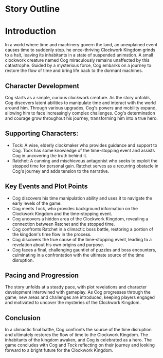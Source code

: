 # Story Outline
# Introduction 
In a world where time and machinery govern the land, an unexplained event causes time to suddenly stop. 
he once-thriving Clockwork Kingdom grinds to a halt, leaving its inhabitants in a state of suspended animation.
A small clockwork creature named Cog miraculously remains unaffected by this catastrophe.
Guided by a mysterious force, Cog embarks on a journey to restore the flow of time and bring life back to the dormant machines.

## Character Development
Cog starts as a simple, curious clockwork creature.
As the story unfolds, Cog discovers latent abilities to manipulate time and interact with the world around him.
Through various upgrades, Cog's powers and mobility expand, allowing him to face increasingly complex challenges.
Cog's determination and courage grow throughout his journey, transforming him into a true hero.

## Supporting Characters:
* Tock: A wise, elderly clockmaker who provides guidance and support to Cog. Tock has some knowledge of the time-stopping event and assists Cog in uncovering the truth behind it.
* Ratchet: A cunning and mischievous antagonist who seeks to exploit the stopped time for personal gain. Ratchet serves as a recurring obstacle in Cog's journey and adds tension to the narrative.

## Key Events and Plot Points

* Cog discovers his time manipulation ability and uses it to navigate the early levels of the game.
* Cog meets Tock, who provides background information on the Clockwork Kingdom and the time-stopping event.
* Cog uncovers a hidden area of the Clockwork Kingdom, revealing a connection between Ratchet and the stopped time.
* Cog confronts Ratchet in a climactic boss battle, restoring a portion of the kingdom's time flow in the process.
* Cog discovers the true cause of the time-stopping event, leading to a revelation about his own origins and purpose.
* Cog faces a final, challenging gauntlet of puzzles and boss encounters, culminating in a confrontation with the ultimate source of the time disruption.

## Pacing and Progression
The story unfolds at a steady pace, with plot revelations and character development intertwined with gameplay.
As Cog progresses through the game, new areas and challenges are introduced, keeping players engaged and motivated to uncover the mysteries of the Clockwork Kingdom.

## Conclusion
In a climactic final battle, Cog confronts the source of the time disruption and ultimately restores the flow of time to the Clockwork Kingdom.
The inhabitants of the kingdom awaken, and Cog is celebrated as a hero.
The game concludes with Cog and Tock reflecting on their journey and looking forward to a bright future for the Clockwork Kingdom.
